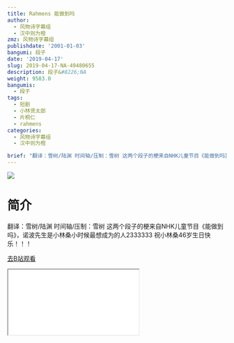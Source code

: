 ```yaml
---
title: Rahmens 能做到吗
author:
  - 风物诗字幕组
  - 汉中则为橙
zmz: 风物诗字幕组
publishdate: '2001-01-03'
bangumi: 段子
date: '2019-04-17'
slug: 2019-04-17-NA-49480655
description: 段子&#8226;NA
weight: 9583.0
bangumis:
  - 段子
tags:
  - 短剧
  - 小林贤太郎
  - 片桐仁
  - rahmens
categories:
  - 风物诗字幕组
  - 汉中则为橙

brief: "翻译：雪树/陆渊 时间轴/压制：雪树 这两个段子的梗来自NHK儿童节目《能做到吗》，诺波先生是小林桑小时候最想成为的人2333333 祝小林桑46岁生日快乐！！！"
---
```

![](https://i.imgur.com/3vQtpDM.jpg)
# 简介  
翻译：雪树/陆渊 时间轴/压制：雪树
这两个段子的梗来自NHK儿童节目《能做到吗》，诺波先生是小林桑小时候最想成为的人2333333
祝小林桑46岁生日快乐！！！  

[去B站观看](https://www.bilibili.com/video/av49480655/)
<div class ="resp-container"><iframe class="testiframe" src="//player.bilibili.com/player.html?aid=49480655"", scrolling="no", allowfullscreen="true" > </iframe></div> 
